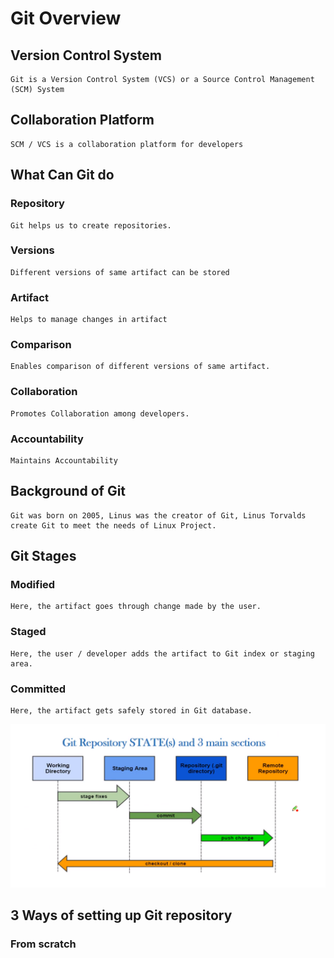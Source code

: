 # Git Overview

## Version Control System
    Git is a Version Control System (VCS) or a Source Control Management (SCM) System

## Collaboration Platform
    SCM / VCS is a collaboration platform for developers

## What Can Git do

### Repository

    Git helps us to create repositories.

### Versions

    Different versions of same artifact can be stored

### Artifact

    Helps to manage changes in artifact

### Comparison

    Enables comparison of different versions of same artifact.

### Collaboration

    Promotes Collaboration among developers.

### Accountability

    Maintains Accountability

## Background of Git

    Git was born on 2005, Linus was the creator of Git, Linus Torvalds create Git to meet the needs of Linux Project.

## Git Stages

### Modified

    Here, the artifact goes through change made by the user.

### Staged

    Here, the user / developer adds the artifact to Git index or staging area.

### Committed

    Here, the artifact gets safely stored in Git database.

![Alt text](/git_stages.png "Title")

## 3 Ways of setting up Git repository

### From scratch

